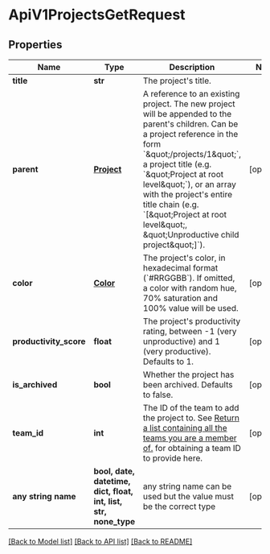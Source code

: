 # ApiV1ProjectsGetRequest


## Properties
Name | Type | Description | Notes
------------ | ------------- | ------------- | -------------
**title** | **str** | The project&#39;s title. | 
**parent** | [**Project**](Project.md) | A reference to an existing project. The new project will be appended to the parent&#39;s children. Can be a project reference in the form &#x60;\&quot;/projects/1\&quot;&#x60;, a project title (e.g. &#x60;\&quot;Project at root level\&quot;&#x60;), or an array with the project&#39;s entire title chain (e.g. &#x60;[\&quot;Project at root level\&quot;, \&quot;Unproductive child project\&quot;]&#x60;). | [optional] 
**color** | [**Color**](Color.md) | The project&#39;s color, in hexadecimal format (&#x60;#RRGGBB&#x60;). If omitted, a color with random hue, 70% saturation and 100% value will be used. | [optional] 
**productivity_score** | **float** | The project&#39;s productivity rating, between -1 (very unproductive) and 1 (very productive). Defaults to 1. | [optional] 
**is_archived** | **bool** | Whether the project has been archived. Defaults to false. | [optional] 
**team_id** | **int** | The ID of the team to add the project to. See [Return a list containing all the teams you are a member of.](#return-a-list-containing-all-the-teams-you-are-a-member-of) for obtaining a team ID to provide here. | [optional] 
**any string name** | **bool, date, datetime, dict, float, int, list, str, none_type** | any string name can be used but the value must be the correct type | [optional]

[[Back to Model list]](../README.md#documentation-for-models) [[Back to API list]](../README.md#documentation-for-api-endpoints) [[Back to README]](../README.md)


